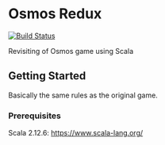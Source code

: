 # Osmos Redux

[![Build Status](https://api.travis-ci.org/PPS-Osmos-Redux/Osmos-Redux.svg?branch=master)](https://api.travis-ci.org/PPS-Osmos-Redux/Osmos-Redux.svg?branch=master)

Revisiting of Osmos game using Scala

## Getting Started

Basically the same rules as the original game.

### Prerequisites

Scala 2.12.6: https://www.scala-lang.org/
